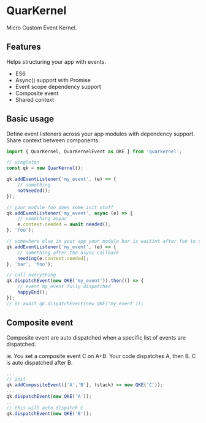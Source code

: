 # QuarKernel

Micro Custom Event Kernel.

## Features

Helps structuring your app with events.

- ES6
- Async() support with Promise
- Event scope dependency support
- Composite event
- Shared context

## Basic usage

Define event listeners across your app modules with dependency support.  
Share context between components.  

```js
import { QuarKernel, QuarKernelEvent as QKE } from 'quarkernel';

// singleton
const qk = new QuarKernel();

qk.addEventListener('my_event', (e) => {
    // something
    notNeeded();
});

// your module foo does some init stuff
qk.addEventListener('my_event', async (e) => {
    // something async
    e.context.needed = await needed();
}, 'foo');

// somewhere else in your app your module bar is waitint after foo to set a specific context
qk.addEventListener('my_event', (e) => {
    // something after the async callback
    needing(e.context.needed);
}, 'bar', 'foo');

// call everything
qk.dispatchEvent(new QKE('my_event')).then(() => {
    // event my_event fully dispatched
    happyEnd();
});
// or await qk.dispatchEvent(new QKE('my_event'));
```

## Composite event

Composite event are auto dispatched when a specific list of events are dispatched.

ie. You set a composite event C on A+B. Your code dispatches A, then B. C is auto dispatched after B.

```js
...
// init
qk.addCompositeEvent(['A','B'], (stack) => new QKE('C'));
...
qk.dispatchEvent(new QKE('A'));
...
// this will auto dispatch C
qk.dispatchEvent(new QKE('B')); 

```


